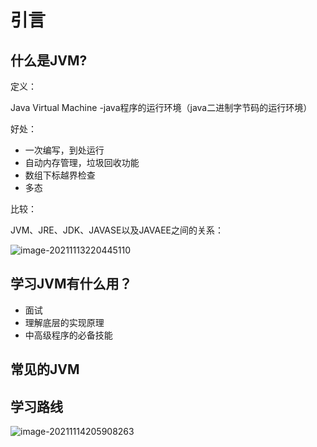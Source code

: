 # 引言

## 什么是JVM?

定义：

Java Virtual Machine -java程序的运行环境（java二进制字节码的运行环境）

好处：

- 一次编写，到处运行
- 自动内存管理，垃圾回收功能
- 数组下标越界检查
- 多态

比较：

JVM、JRE、JDK、JAVASE以及JAVAEE之间的关系：

![image-20211113220445110](../java_learn/images/image-20211113220445110.png)

## 学习JVM有什么用？

- 面试
- 理解底层的实现原理
- 中高级程序的必备技能

## 常见的JVM

## 学习路线

![image-20211114205908263](../java_learn/images/image-20211114205908263.png)

